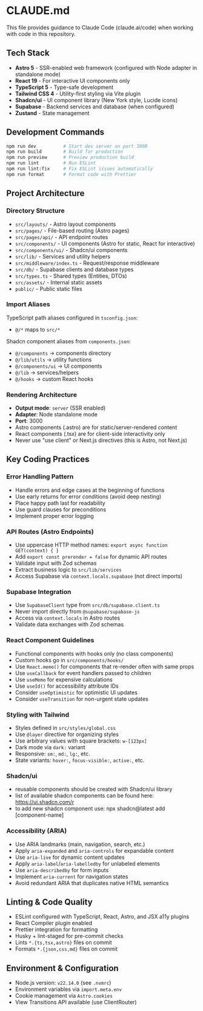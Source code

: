 # CLAUDE.md

This file provides guidance to Claude Code (claude.ai/code) when working with code in this repository.

## Tech Stack

- **Astro 5** - SSR-enabled web framework (configured with Node adapter in standalone mode)
- **React 19** - For interactive UI components only
- **TypeScript 5** - Type-safe development
- **Tailwind CSS 4** - Utility-first styling via Vite plugin
- **Shadcn/ui** - UI component library (New York style, Lucide icons)
- **Supabase** - Backend services and database (when configured)
- **Zustand** - State management

## Development Commands

```bash
npm run dev          # Start dev server on port 3000
npm run build        # Build for production
npm run preview      # Preview production build
npm run lint         # Run ESLint
npm run lint:fix     # Fix ESLint issues automatically
npm run format       # Format code with Prettier
```

## Project Architecture

### Directory Structure

- `src/layouts/` - Astro layout components
- `src/pages/` - File-based routing (Astro pages)
- `src/pages/api/` - API endpoint routes
- `src/components/` - UI components (Astro for static, React for interactive)
- `src/components/ui/` - Shadcn/ui components
- `src/lib/` - Services and utility helpers
- `src/middleware/index.ts` - Request/response middleware
- `src/db/` - Supabase clients and database types
- `src/types.ts` - Shared types (Entities, DTOs)
- `src/assets/` - Internal static assets
- `public/` - Public static files

### Import Aliases

TypeScript path aliases configured in `tsconfig.json`:

- `@/*` maps to `src/*`

Shadcn component aliases from `components.json`:

- `@/components` → components directory
- `@/lib/utils` → utility functions
- `@/components/ui` → UI components
- `@/lib` → services/helpers
- `@/hooks` → custom React hooks

### Rendering Architecture

- **Output mode**: `server` (SSR enabled)
- **Adapter**: Node standalone mode
- **Port**: 3000
- Astro components (.astro) are for static/server-rendered content
- React components (.tsx) are for client-side interactivity only
- Never use "use client" or Next.js directives (this is Astro, not Next.js)

## Key Coding Practices

### Error Handling Pattern

- Handle errors and edge cases at the beginning of functions
- Use early returns for error conditions (avoid deep nesting)
- Place happy path last for readability
- Use guard clauses for preconditions
- Implement proper error logging

### API Routes (Astro Endpoints)

- Use uppercase HTTP method names: `export async function GET(context) { }`
- Add `export const prerender = false` for dynamic API routes
- Validate input with Zod schemas
- Extract business logic to `src/lib/services`
- Access Supabase via `context.locals.supabase` (not direct imports)

### Supabase Integration

- Use `SupabaseClient` type from `src/db/supabase.client.ts`
- Never import directly from `@supabase/supabase-js`
- Access via `context.locals` in Astro routes
- Validate data exchanges with Zod schemas

### React Component Guidelines

- Functional components with hooks only (no class components)
- Custom hooks go in `src/components/hooks/`
- Use `React.memo()` for components that re-render often with same props
- Use `useCallback` for event handlers passed to children
- Use `useMemo` for expensive calculations
- Use `useId()` for accessibility attribute IDs
- Consider `useOptimistic` for optimistic UI updates
- Consider `useTransition` for non-urgent state updates

### Styling with Tailwind

- Styles defined in `src/styles/global.css`
- Use `@layer` directive for organizing styles
- Use arbitrary values with square brackets: `w-[123px]`
- Dark mode via `dark:` variant
- Responsive: `sm:`, `md:`, `lg:`, etc.
- State variants: `hover:`, `focus-visible:`, `active:`, etc.

### Shadcn/ui

- reusable components should be created with Shadcn/ui library
- list of available shadcn components can be found here: https://ui.shadcn.com/r
- to add new shadcn component use: npx shadcn@latest add [component-name]

### Accessibility (ARIA)

- Use ARIA landmarks (main, navigation, search, etc.)
- Apply `aria-expanded` and `aria-controls` for expandable content
- Use `aria-live` for dynamic content updates
- Apply `aria-label`/`aria-labelledby` for unlabeled elements
- Use `aria-describedby` for form inputs
- Implement `aria-current` for navigation states
- Avoid redundant ARIA that duplicates native HTML semantics

## Linting & Code Quality

- ESLint configured with TypeScript, React, Astro, and JSX a11y plugins
- React Compiler plugin enabled
- Prettier integration for formatting
- Husky + lint-staged for pre-commit checks
- Lints `*.{ts,tsx,astro}` files on commit
- Formats `*.{json,css,md}` files on commit

## Environment & Configuration

- Node.js version: `v22.14.0` (see `.nvmrc`)
- Environment variables via `import.meta.env`
- Cookie management via `Astro.cookies`
- View Transitions API available (use ClientRouter)
